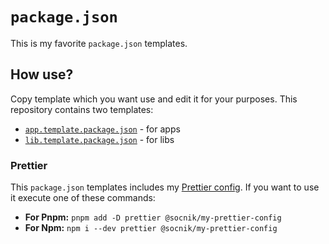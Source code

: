 # `package.json`

This is my favorite `package.json` templates.

## How use?

Copy template which you want use and edit it for your purposes. This repository contains two templates:

- [`app.template.package.json`](https://github.com/socnik/my-package-json/blob/main/app.template.package.json) - for apps
- [`lib.template.package.json`](https://github.com/socnik/my-package-json/blob/main/lib.template.package.json) - for libs

### Prettier

This `package.json` templates includes my [Prettier config](https://github.com/socnik/my-prettier-config). If you want to use it execute one of these commands:

- **For Pnpm:** `pnpm add -D prettier @socnik/my-prettier-config`
- **For Npm:** `npm i --dev prettier @socnik/my-prettier-config`
